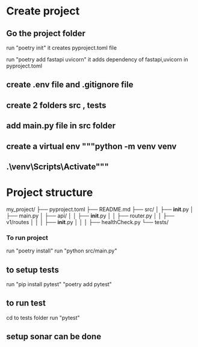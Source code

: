# Create project
## Go the project folder
run "poetry init"
it creates pyproject.toml file

run "poetry add fastapi uvicorn"
it adds dependency of fastapi,uvicorn in pyproject.toml

## create .env file and .gitignore file
## create 2 folders src , tests
## add main.py file in src folder


## create a virtual env """python -m venv venv
##                     .\venv\Scripts\Activate"""


# Project structure
my_project/
├── pyproject.toml
├── README.md
├── src/
│   ├── __init__.py
│   ├── main.py
│   ├── api/
│   │   ├── __init__.py
│   │   ├── router.py
│   │   ├── v1/routes
│   │   │   ├── __init__.py
│   │   │   ├── healthCheck.py
└── tests/ 


### To run project
run "poetry install"
run "python src/main.py"

## to setup tests
run "pip install pytest"
"poetry add pytest"

## to run test
cd to tests folder run "pytest"

## setup sonar can be done
